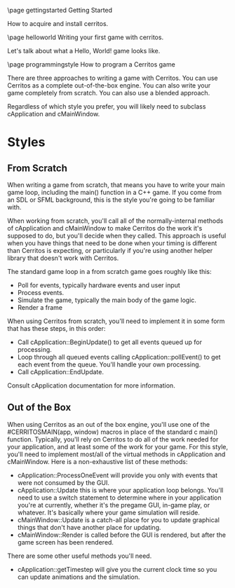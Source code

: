 \page gettingstarted Getting Started

How to acquire and install cerritos.

\page helloworld Writing your first game with cerritos.

Let's talk about what a Hello, World! game looks like.

\page programmingstyle How to program a Cerritos game

There are three approaches to writing a game with Cerritos.  You can use
Cerritos as a complete out-of-the-box engine.  You can also write your
game completely from scratch.  You can also use a blended approach.

Regardless of which style you prefer, you will likely need to subclass
cApplication and cMainWindow.

# Styles

## From Scratch

When writing a game from scratch, that means you have to write your
main game loop, including the main() function in a C++ game.  If you come
from an SDL or SFML background, this is the style you're going to be
familiar with.

When working from scratch, you'll call all of the normally-internal
methods of cApplication and cMainWindow to make Cerritos do the work 
it's supposed to do, but you'll decide when they called.  This approach
is useful when you have things that need to be done when your timing is
different than Cerritos is expecting, or particularly if you're using
another helper library that doesn't work with Cerritos.

The standard game loop in a from scratch game goes roughly like this:

- Poll for events, typically hardware events and user input
- Process events.
- Simulate the game, typically the main body of the game logic.
- Render a frame


When using Cerritos from scratch, you'll need to implement it in some
form that has these steps, in this order:

- Call cApplication::BeginUpdate() to get all events queued up for processing.
- Loop through all queued events calling cApplication::pollEvent()
  to get each event from the queue.  You'll handle your own processing.
- Call cApplication::EndUpdate.


Consult cApplication documentation for more information.

## Out of the Box

When using Cerritos as an out of the box engine, you'll use one of the 
#CERRITOSMAIN(app, window) macros in place of the standard c main() function.  Typically,
you'll rely on Cerritos to do all of the work needed for your application,
and at least some of the work for your game.  For this style, you'll
need to implement most/all of the virtual methods in cApplication and
cMainWindow.  Here is a non-exhaustive list of these methods:

- cApplication::ProcessOneEvent will provide you only with events that
  were not consumed by the GUI.
- cApplication::Update this is where your application loop belongs.  You'll
  need to use a switch statement to determine where in your application
  you're at currently, whether it's the pregame GUI, in-game play, or
  whatever.  It's basically where your game simulation will reside.
- cMainWindow::Update is a catch-all place for you to update graphical
  things that don't have another place for updating.
- cMainWindow::Render is called before the GUI is rendered, but after
  the game screen has been rendered.


There are some other useful methods you'll need.

- cApplication::getTimestep will give you the current clock time so
  you can update animations and the simulation.

